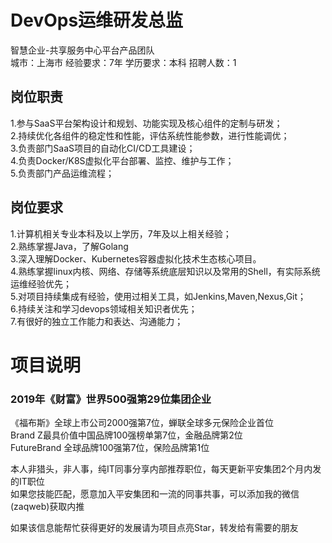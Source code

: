 # DevOps运维研发总监
智慧企业-共享服务中心平台产品团队  
城市：上海市 经验要求：7年 学历要求：本科  招聘人数：1

## 岗位职责
1.参与SaaS平台架构设计和规划、功能实现及核心组件的定制与研发；   
2.持续优化各组件的稳定性和性能，评估系统性能参数，进行性能调优；   
3.负责部门SaaS项目的自动化CI/CD工具建设；   
4.负责Docker/K8S虚拟化平台部署、监控、维护与工作；   
5.负责部门产品运维流程；

## 岗位要求
1.计算机相关专业本科及以上学历，7年及以上相关经验；   
2.熟练掌握Java，了解Golang   
3.深入理解Docker、Kubernetes容器虚拟化技术生态核心项目。   
4.熟练掌握linux内核、网络、存储等系统底层知识以及常用的Shell，有实际系统运维经验优先；   
5.对项目持续集成有经验，使用过相关工具，如Jenkins,Maven,Nexus,Git；   
6.持续关注和学习devops领域相关知识者优先；   
7.有很好的独立工作能力和表达、沟通能力；

# 项目说明

### 2019年《财富》世界500强第29位集团企业
《福布斯》全球上市公司2000强第7位，蝉联全球多元保险企业首位  
Brand Z最具价值中国品牌100强榜单第7位，金融品牌第2位  
FutureBrand 全球品牌100强第7位，保险品牌第1位

本人非猎头，非人事，纯IT同事分享内部推荐职位，每天更新平安集团2个月内发的IT职位  
如果您技能匹配，愿意加入平安集团和一流的同事共事，可以添加我的微信(zaqweb)获取内推 

如果该信息能帮忙获得更好的发展请为项目点亮Star，转发给有需要的朋友





